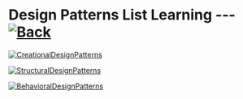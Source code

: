 # Design Patterns List Learning --- [![Back](https://img.shields.io/badge/Back-900?style=for-the-badge&logo=github&logoColor=white)](https://github.com/MohammadRezaGholamizadeh/EducactionLibrary/blob/main/README.md)

[![CreationalDesignPatterns](https://img.shields.io/badge/CreationalDesignPatterns-420?style=for-the-badge&logo=github&logoColor=white)](https://github.com/MohammadRezaGholamizadeh/EducactionLibrary/blob/main/Library/DesignPatterns/CreationalDesignPatterns/README.md)

[![StructuralDesignPatterns](https://img.shields.io/badge/StructuralDesignPatterns-253?style=for-the-badge&logo=github&logoColor=white)](https://github.com/MohammadRezaGholamizadeh/EducactionLibrary/blob/main/Library/DesignPatterns/StructuralDesignPatterns/README.md)

[![BehavioralDesignPatterns](https://img.shields.io/badge/BehavioralDesignPatterns-751?style=for-the-badge&logo=github&logoColor=white)](https://github.com/MohammadRezaGholamizadeh/EducactionLibrary/blob/main/Library/DesignPatterns/BehavioralDesignPatterns/README.md)

